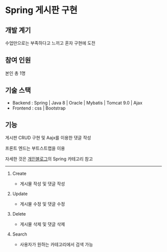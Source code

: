 # Spring 게시판 구현

## 개발 계기

 수업만으로는 부족하다고 느끼고 혼자 구현에 도전
 
## 참여 인원

 본인 총 1명
 
## 기술 스택
 - Backend : Spring | Java 8 | Oracle | Mybatis | Tomcat 9.0 | Ajax
 - Frontend : css | Bootstrap   

## 기능

 게시판 CRUD 구현 및 Aajx를 이용한 댓글 작성
 
프론트 엔드는 부트스트랩을 이용
 
 자세한 것은 [개인블로그](https://coie117.tistory.com/)의 Spring 카테고리 참고
 
 --------------------------
 1. Create
    - 게시물 작성 및 댓글 작성
 
 2. Update
    - 게시물 수정 및 댓글 수정
 
 3. Delete
    - 게시물 삭제 및 댓글 삭제
 
 4. Search
    - 사용자가 원하는 카테고리에서 검색 가능
 
 
